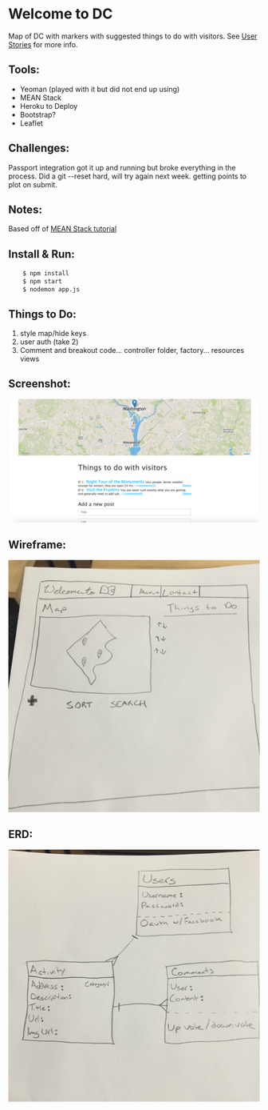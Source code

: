 Welcome to DC
=============
Map of DC with markers with suggested things to do with visitors. See [User Stories](planning/userStories.md "Wireframe") for more info.

Tools:
-----
* Yeoman (played with it but did not end up using)
* MEAN Stack
* Heroku to Deploy
* Bootstrap?
* Leaflet

Challenges:
-----------
Passport integration got it up and running but broke everything in the process. Did a git --reset hard, will try again next week. getting points to plot on submit.

Notes:
------
Based off of [MEAN Stack tutorial](https://thinkster.io/angulartutorial/mean-stack-tutorial/)

Install & Run:
--------------
		$ npm install
		$ npm start
		$ nodemon app.js

Things to Do:
-------------
1. style map/hide keys
3. user auth (take 2)
6. Comment and breakout code... controller folder, factory... resources views


Screenshot:
----------
![Screenshot](planning/screenshot.png "Screenshot")

Wireframe:
---------
![wireframe](planning/wireframe.jpg "Wireframe")

ERD:
----
![ERD](planning/erd.jpg "ERD")
